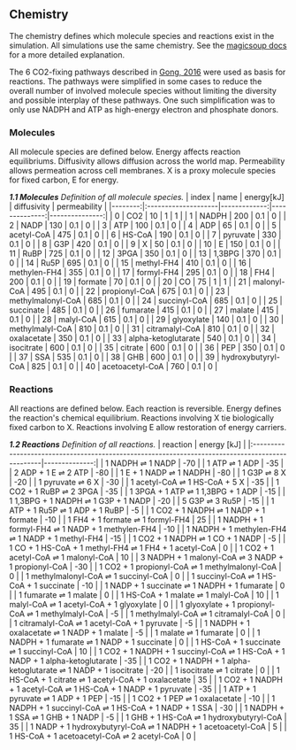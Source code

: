 ## Chemistry

The chemistry defines which molecule species and reactions exist in the simulation.
All simulations use the same chemistry.
See the [magicsoup docs](https://magic-soup.readthedocs.io/en/latest/mechanics/) for a more detailed explanation.

The 6 CO2-fixing pathways described in [Gong, 2016](https://link.springer.com/article/10.1007/s11427-016-0304-2)
were used as basis for reactions.
The pathways were simplified in some cases to reduce the overall number of involved molecule species
without limiting the diversity and possible interplay of these pathways.
One such simplification was to only use NADPH and ATP as high-energy electron and phosphate donors.

### Molecules

All molecule species are defined below.
Energy affects reaction equilibriums.
Diffusivity allows diffusion across the world map.
Permeability allows permeation across cell membranes.
X is a proxy molecule species for fixed carbon, E for energy.

_**1.1 Molecules** Definition of all molecule species._
|   index | name                |   energy[kJ] |   diffusivity |   permeability |
|--------:|:--------------------|-------------:|--------------:|---------------:|
|       0 | CO2                 |           10 |           1   |              1 |
|       1 | NADPH               |          200 |           0.1 |              0 |
|       2 | NADP                |          130 |           0.1 |              0 |
|       3 | ATP                 |          100 |           0.1 |              0 |
|       4 | ADP                 |           65 |           0.1 |              0 |
|       5 | acetyl-CoA          |          475 |           0.1 |              0 |
|       6 | HS-CoA              |          190 |           0.1 |              0 |
|       7 | pyruvate            |          330 |           0.1 |              0 |
|       8 | G3P                 |          420 |           0.1 |              0 |
|       9 | X                   |           50 |           0.1 |              0 |
|      10 | E                   |          150 |           0.1 |              0 |
|      11 | RuBP                |          725 |           0.1 |              0 |
|      12 | 3PGA                |          350 |           0.1 |              0 |
|      13 | 1,3BPG              |          370 |           0.1 |              0 |
|      14 | Ru5P                |          695 |           0.1 |              0 |
|      15 | methyl-FH4          |          410 |           0.1 |              0 |
|      16 | methylen-FH4        |          355 |           0.1 |              0 |
|      17 | formyl-FH4          |          295 |           0.1 |              0 |
|      18 | FH4                 |          200 |           0.1 |              0 |
|      19 | formate             |           70 |           0.1 |              0 |
|      20 | CO                  |           75 |           1   |              1 |
|      21 | malonyl-CoA         |          495 |           0.1 |              0 |
|      22 | propionyl-CoA       |          675 |           0.1 |              0 |
|      23 | methylmalonyl-CoA   |          685 |           0.1 |              0 |
|      24 | succinyl-CoA        |          685 |           0.1 |              0 |
|      25 | succinate           |          485 |           0.1 |              0 |
|      26 | fumarate            |          415 |           0.1 |              0 |
|      27 | malate              |          415 |           0.1 |              0 |
|      28 | malyl-CoA           |          615 |           0.1 |              0 |
|      29 | glyoxylate          |          140 |           0.1 |              0 |
|      30 | methylmalyl-CoA     |          810 |           0.1 |              0 |
|      31 | citramalyl-CoA      |          810 |           0.1 |              0 |
|      32 | oxalacetate         |          350 |           0.1 |              0 |
|      33 | alpha-ketoglutarate |          540 |           0.1 |              0 |
|      34 | isocitrate          |          600 |           0.1 |              0 |
|      35 | citrate             |          600 |           0.1 |              0 |
|      36 | PEP                 |          350 |           0.1 |              0 |
|      37 | SSA                 |          535 |           0.1 |              0 |
|      38 | GHB                 |          600 |           0.1 |              0 |
|      39 | hydroxybutyryl-CoA  |          825 |           0.1 |              0 |
|      40 | acetoacetyl-CoA     |          760 |           0.1 |              0 |

### Reactions

All reactions are defined below.
Each reaction is reversible.
Energy defines the reaction's chemical equilibrium.
Reactions involving X tie biologically fixed carbon to X.
Reactions involving E allow restoration of energy carriers.

_**1.2 Reactions** Definition of all reactions._
| reaction                                                                                        |   energy [kJ] |
|:------------------------------------------------------------------------------------------------|--------------:|
| 1 NADPH $\rightleftharpoons$ 1 NADP                                                             |           -70 |
| 1 ATP $\rightleftharpoons$ 1 ADP                                                                |           -35 |
| 2 ADP + 1 E $\rightleftharpoons$ 2 ATP                                                          |           -80 |
| 1 E + 1 NADP $\rightleftharpoons$ 1 NADPH                                                       |           -80 |
| 1 G3P $\rightleftharpoons$ 8 X                                                                  |           -20 |
| 1 pyruvate $\rightleftharpoons$ 6 X                                                             |           -30 |
| 1 acetyl-CoA $\rightleftharpoons$ 1 HS-CoA + 5 X                                                |           -35 |
| 1 CO2 + 1 RuBP $\rightleftharpoons$ 2 3PGA                                                      |           -35 |
| 1 3PGA + 1 ATP $\rightleftharpoons$ 1 1,3BPG + 1 ADP                                            |           -15 |
| 1 1,3BPG + 1 NADPH $\rightleftharpoons$ 1 G3P + 1 NADP                                          |           -20 |
| 5 G3P $\rightleftharpoons$ 3 Ru5P                                                               |           -15 |
| 1 ATP + 1 Ru5P $\rightleftharpoons$ 1 ADP + 1 RuBP                                              |            -5 |
| 1 CO2 + 1 NADPH $\rightleftharpoons$ 1 NADP + 1 formate                                         |           -10 |
| 1 FH4 + 1 formate $\rightleftharpoons$ 1 formyl-FH4                                             |            25 |
| 1 NADPH + 1 formyl-FH4 $\rightleftharpoons$ 1 NADP + 1 methylen-FH4                             |           -10 |
| 1 NADPH + 1 methylen-FH4 $\rightleftharpoons$ 1 NADP + 1 methyl-FH4                             |           -15 |
| 1 CO2 + 1 NADPH $\rightleftharpoons$ 1 CO + 1 NADP                                              |            -5 |
| 1 CO + 1 HS-CoA + 1 methyl-FH4 $\rightleftharpoons$ 1 FH4 + 1 acetyl-CoA                        |             0 |
| 1 CO2 + 1 acetyl-CoA $\rightleftharpoons$ 1 malonyl-CoA                                         |            10 |
| 3 NADPH + 1 malonyl-CoA $\rightleftharpoons$ 3 NADP + 1 propionyl-CoA                           |           -30 |
| 1 CO2 + 1 propionyl-CoA $\rightleftharpoons$ 1 methylmalonyl-CoA                                |             0 |
| 1 methylmalonyl-CoA $\rightleftharpoons$ 1 succinyl-CoA                                         |             0 |
| 1 succinyl-CoA $\rightleftharpoons$ 1 HS-CoA + 1 succinate                                      |           -10 |
| 1 NADP + 1 succinate $\rightleftharpoons$ 1 NADPH + 1 fumarate                                  |             0 |
| 1 fumarate $\rightleftharpoons$ 1 malate                                                        |             0 |
| 1 HS-CoA + 1 malate $\rightleftharpoons$ 1 malyl-CoA                                            |            10 |
| 1 malyl-CoA $\rightleftharpoons$ 1 acetyl-CoA + 1 glyoxylate                                    |             0 |
| 1 glyoxylate + 1 propionyl-CoA $\rightleftharpoons$ 1 methylmalyl-CoA                           |            -5 |
| 1 methylmalyl-CoA $\rightleftharpoons$ 1 citramalyl-CoA                                         |             0 |
| 1 citramalyl-CoA $\rightleftharpoons$ 1 acetyl-CoA + 1 pyruvate                                 |            -5 |
| 1 NADPH + 1 oxalacetate $\rightleftharpoons$ 1 NADP + 1 malate                                  |            -5 |
| 1 malate $\rightleftharpoons$ 1 fumarate                                                        |             0 |
| 1 NADPH + 1 fumarate $\rightleftharpoons$ 1 NADP + 1 succinate                                  |             0 |
| 1 HS-CoA + 1 succinate $\rightleftharpoons$ 1 succinyl-CoA                                      |            10 |
| 1 CO2 + 1 NADPH + 1 succinyl-CoA $\rightleftharpoons$ 1 HS-CoA + 1 NADP + 1 alpha-ketoglutarate |           -35 |
| 1 CO2 + 1 NADPH + 1 alpha-ketoglutarate $\rightleftharpoons$ 1 NADP + 1 isocitrate              |           -20 |
| 1 isocitrate $\rightleftharpoons$ 1 citrate                                                     |             0 |
| 1 HS-CoA + 1 citrate $\rightleftharpoons$ 1 acetyl-CoA + 1 oxalacetate                          |            35 |
| 1 CO2 + 1 NADPH + 1 acetyl-CoA $\rightleftharpoons$ 1 HS-CoA + 1 NADP + 1 pyruvate              |           -35 |
| 1 ATP + 1 pyruvate $\rightleftharpoons$ 1 ADP + 1 PEP                                           |           -15 |
| 1 CO2 + 1 PEP $\rightleftharpoons$ 1 oxalacetate                                                |           -10 |
| 1 NADPH + 1 succinyl-CoA $\rightleftharpoons$ 1 HS-CoA + 1 NADP + 1 SSA                         |           -30 |
| 1 NADPH + 1 SSA $\rightleftharpoons$ 1 GHB + 1 NADP                                             |            -5 |
| 1 GHB + 1 HS-CoA $\rightleftharpoons$ 1 hydroxybutyryl-CoA                                      |            35 |
| 1 NADP + 1 hydroxybutyryl-CoA $\rightleftharpoons$ 1 NADPH + 1 acetoacetyl-CoA                  |             5 |
| 1 HS-CoA + 1 acetoacetyl-CoA $\rightleftharpoons$ 2 acetyl-CoA                                  |             0 |

